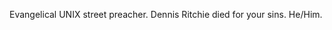 Evangelical UNIX street preacher. Dennis Ritchie died for your sins. He/Him.

<!---
robertdfrench/robertdfrench is a ✨ special ✨ repository because its `README.md` (this file) appears on your GitHub profile.
You can click the Preview link to take a look at your changes.
--->
